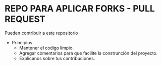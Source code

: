 # REPO PARA APLICAR FORKS - PULL REQUEST

Pueden contribuir a este repositorio

* Principios
    * Mantener el codigo limpio.
    * Agregar comentarios para que facilite la construnción del proyecto.
    * Explicanos sobre tus contribuciones.
    
